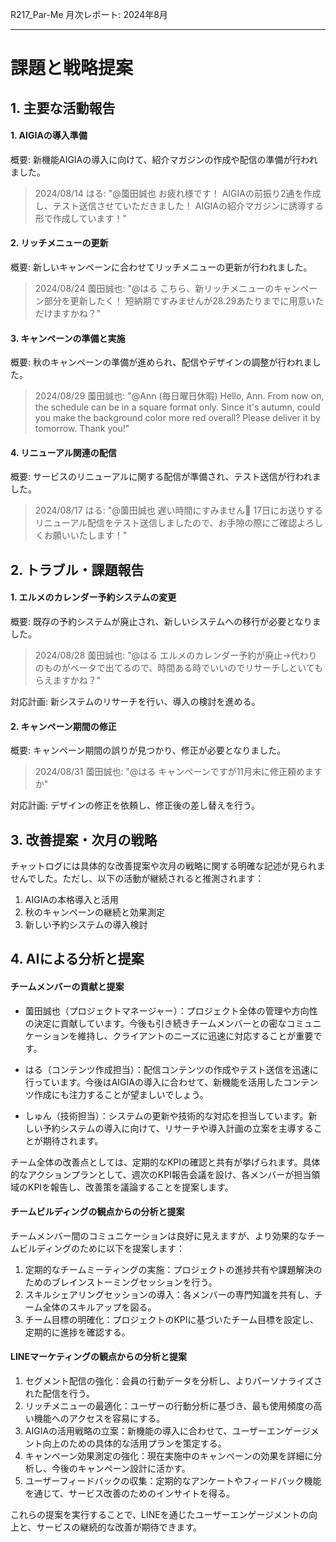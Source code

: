 R217_Par-Me 月次レポート: 2024年8月

---

# 課題と戦略提案

## 1. 主要な活動報告

#### 1. AIGIAの導入準備

概要: 新機能AIGIAの導入に向けて、紹介マガジンの作成や配信の準備が行われました。

> 2024/08/14 はる: "@薗田誠也 お疲れ様です！ AIGIAの前振り2通を作成し、テスト送信させていただきました！ AIGIAの紹介マガジンに誘導する形で作成しています！"

#### 2. リッチメニューの更新

概要: 新しいキャンペーンに合わせてリッチメニューの更新が行われました。

> 2024/08/24 薗田誠也: "@はる こちら、新リッチメニューのキャンペーン部分を更新したく！ 短納期ですみませんが28.29あたりまでに用意いただけますかね？"

#### 3. キャンペーンの準備と実施

概要: 秋のキャンペーンの準備が進められ、配信やデザインの調整が行われました。

> 2024/08/29 薗田誠也: "@Ann (毎日曜日休暇) Hello, Ann. From now on, the schedule can be in a square format only. Since it's autumn, could you make the background color more red overall? Please deliver it by tomorrow. Thank you!"

#### 4. リニューアル関連の配信

概要: サービスのリニューアルに関する配信が準備され、テスト送信が行われました。

> 2024/08/17 はる: "@薗田誠也 遅い時間にすみません🙇 17日にお送りするリニューアル配信をテスト送信しましたので、お手隙の際にご確認よろしくお願いいたします！"

## 2. トラブル・課題報告

#### 1. エルメのカレンダー予約システムの変更

概要: 既存の予約システムが廃止され、新しいシステムへの移行が必要となりました。

> 2024/08/28 薗田誠也: "@はる エルメのカレンダー予約が廃止→代わりのものがベータで出てるので、時間ある時でいいのでリサーチしといてもらえますかね？"

対応計画: 新システムのリサーチを行い、導入の検討を進める。

#### 2. キャンペーン期間の修正

概要: キャンペーン期間の誤りが見つかり、修正が必要となりました。

> 2024/08/31 薗田誠也: "@はる キャンペーンですが11月末に修正頼めますか"

対応計画: デザインの修正を依頼し、修正後の差し替えを行う。

## 3. 改善提案・次月の戦略

チャットログには具体的な改善提案や次月の戦略に関する明確な記述が見られませんでした。ただし、以下の活動が継続されると推測されます：

1. AIGIAの本格導入と活用
2. 秋のキャンペーンの継続と効果測定
3. 新しい予約システムの導入検討

## 4. AIによる分析と提案

#### チームメンバーの貢献と提案

- 薗田誠也（プロジェクトマネージャー）：プロジェクト全体の管理や方向性の決定に貢献しています。今後も引き続きチームメンバーとの密なコミュニケーションを維持し、クライアントのニーズに迅速に対応することが重要です。

- はる（コンテンツ作成担当）：配信コンテンツの作成やテスト送信を迅速に行っています。今後はAIGIAの導入に合わせて、新機能を活用したコンテンツ作成にも注力することが望ましいでしょう。

- しゅん（技術担当）：システムの更新や技術的な対応を担当しています。新しい予約システムの導入に向けて、リサーチや導入計画の立案を主導することが期待されます。

チーム全体の改善点としては、定期的なKPIの確認と共有が挙げられます。具体的なアクションプランとして、週次のKPI報告会議を設け、各メンバーが担当領域のKPIを報告し、改善策を議論することを提案します。

#### チームビルディングの観点からの分析と提案

チームメンバー間のコミュニケーションは良好に見えますが、より効果的なチームビルディングのために以下を提案します：

1. 定期的なチームミーティングの実施：プロジェクトの進捗共有や課題解決のためのブレインストーミングセッションを行う。
2. スキルシェアリングセッションの導入：各メンバーの専門知識を共有し、チーム全体のスキルアップを図る。
3. チーム目標の明確化：プロジェクトのKPIに基づいたチーム目標を設定し、定期的に進捗を確認する。

#### LINEマーケティングの観点からの分析と提案

1. セグメント配信の強化：会員の行動データを分析し、よりパーソナライズされた配信を行う。
2. リッチメニューの最適化：ユーザーの行動分析に基づき、最も使用頻度の高い機能へのアクセスを容易にする。
3. AIGIAの活用戦略の立案：新機能の導入に合わせて、ユーザーエンゲージメント向上のための具体的な活用プランを策定する。
4. キャンペーン効果測定の強化：現在実施中のキャンペーンの効果を詳細に分析し、今後のキャンペーン設計に活かす。
5. ユーザーフィードバックの収集：定期的なアンケートやフィードバック機能を通じて、サービス改善のためのインサイトを得る。

これらの提案を実行することで、LINEを通じたユーザーエンゲージメントの向上と、サービスの継続的な改善が期待できます。